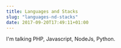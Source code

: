 ```yaml
---
title: Languages and Stacks
slug: "languages-nd-stacks"
date: 2017-09-20T17:49:11+01:00
---
```


I'm talking PHP, Javascript, NodeJs, Python.
